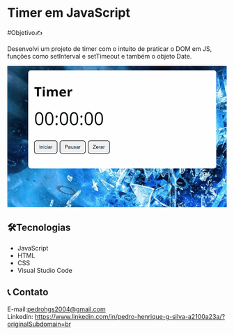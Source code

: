 # Timer em JavaScript

#Objetivo✍️

Desenvolvi um projeto de timer com o intuito de praticar o DOM em JS, funções como setInterval e setTimeout e também o objeto Date. 

![preview](./timer.gif)

## 🛠️Tecnologias

* JavaScript
* HTML
* CSS
* Visual Studio Code

## 📞 Contato

E-mail:pedrohgs2004@gmail.com <br>
Linkedin: https://www.linkedin.com/in/pedro-henrique-g-silva-a2100a23a/?originalSubdomain=br
